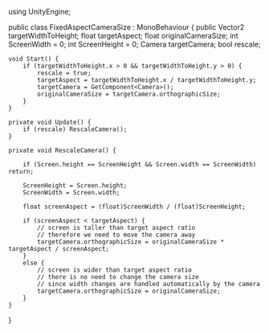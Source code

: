 using UnityEngine;

public class FixedAspectCameraSize : MonoBehaviour
{
    public Vector2 targetWidthToHeight;
    float targetAspect;
    float originalCameraSize;
    int ScreenWidth = 0;
    int ScreenHeight = 0;
    Camera targetCamera;
    bool rescale;

    void Start() {
        if (targetWidthToHeight.x > 0 && targetWidthToHeight.y > 0) {
            rescale = true;
            targetAspect = targetWidthToHeight.x / targetWidthToHeight.y;
            targetCamera = GetComponent<Camera>();
            originalCameraSize = targetCamera.orthographicSize;
        }
    }

    private void Update() {
        if (rescale) RescaleCamera();
    }

    private void RescaleCamera() {

        if (Screen.height == ScreenHeight && Screen.width == ScreenWidth) return;

        ScreenHeight = Screen.height;
        ScreenWidth = Screen.width;

        float screenAspect = (float)ScreenWidth / (float)ScreenHeight;

        if (screenAspect < targetAspect) {
            // screen is taller than target aspect ratio
            // therefore we need to move the camera away 
            targetCamera.orthographicSize = originalCameraSize * targetAspect / screenAspect;
        }
        else {
            // screen is wider than target aspect ratio
            // there is no need to change the camera size
            // since width changes are handled automatically by the camera
            targetCamera.orthographicSize = originalCameraSize;
        }
    }
}
